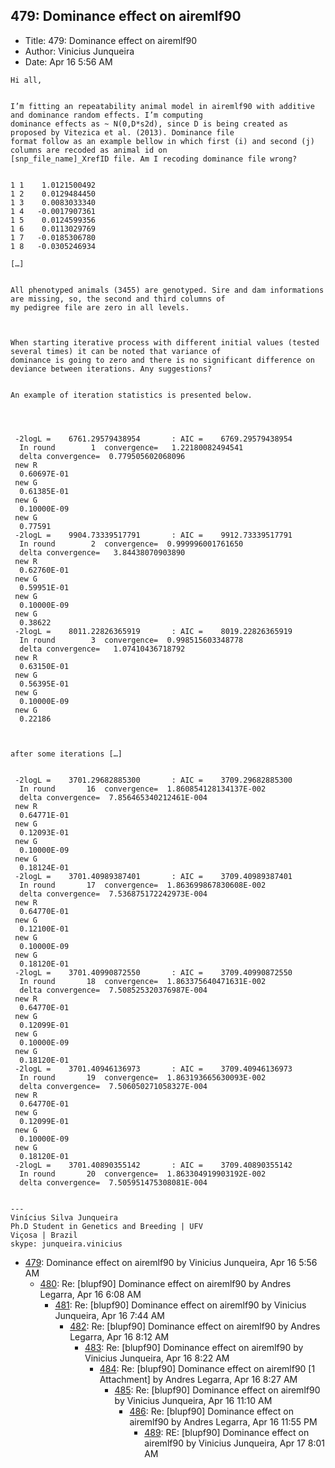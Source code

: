 ## 479: Dominance effect on airemlf90

- Title: 479: Dominance effect on airemlf90
- Author: Vinicius Junqueira
- Date: Apr 16 5:56 AM
```
Hi all,


I’m fitting an repeatability animal model in airemlf90 with additive and dominance random effects. I’m computing
dominance effects as ~ N(0,D*s2d), since D is being created as proposed by Vitezica et al. (2013). Dominance file
format follow as an example bellow in which first (i) and second (j) columns are recoded as animal id on
[snp_file_name]_XrefID file. Am I recoding dominance file wrong?


1 1    1.0121500492
1 2    0.0129484450
1 3    0.0083033340
1 4   -0.0017907361
1 5    0.0124599356
1 6    0.0113029769
1 7   -0.0185306780
1 8   -0.0305246934

[…]


All phenotyped animals (3455) are genotyped. Sire and dam informations are missing, so, the second and third columns of
my pedigree file are zero in all levels.



When starting iterative process with different initial values (tested several times) it can be noted that variance of
dominance is going to zero and there is no significant difference on deviance between iterations. Any suggestions?


An example of iteration statistics is presented below.




 -2logL =    6761.29579438954	    : AIC =    6769.29579438954     
  In round	      1  convergence=	1.22180082494541     
  delta convergence=  0.779505602068096     
 new R
  0.60697E-01
 new G
  0.61385E-01
 new G
  0.10000E-09
 new G
  0.77591    
 -2logL =    9904.73339517791	    : AIC =    9912.73339517791     
  In round	      2  convergence=  0.999996001761650     
  delta convergence=   3.84438070903890     
 new R
  0.62760E-01
 new G
  0.59951E-01
 new G
  0.10000E-09
 new G
  0.38622    
 -2logL =    8011.22826365919	    : AIC =    8019.22826365919     
  In round	      3  convergence=  0.998515603348778     
  delta convergence=   1.07410436718792     
 new R
  0.63150E-01
 new G
  0.56395E-01
 new G
  0.10000E-09
 new G
  0.22186    



after some iterations […] 


 -2logL =    3701.29682885300	    : AIC =    3709.29682885300     
  In round	     16  convergence=  1.860854128134137E-002
  delta convergence=  7.856465340212461E-004
 new R
  0.64771E-01
 new G
  0.12093E-01
 new G
  0.10000E-09
 new G
  0.18124E-01
 -2logL =    3701.40989387401	    : AIC =    3709.40989387401     
  In round	     17  convergence=  1.863699867830608E-002
  delta convergence=  7.536875172242973E-004
 new R
  0.64770E-01
 new G
  0.12100E-01
 new G
  0.10000E-09
 new G
  0.18120E-01
 -2logL =    3701.40990872550	    : AIC =    3709.40990872550     
  In round	     18  convergence=  1.863375640471631E-002
  delta convergence=  7.508525320376987E-004
 new R
  0.64770E-01
 new G
  0.12099E-01
 new G
  0.10000E-09
 new G
  0.18120E-01
 -2logL =    3701.40946136973	    : AIC =    3709.40946136973     
  In round	     19  convergence=  1.863193665630093E-002
  delta convergence=  7.506050271058327E-004
 new R
  0.64770E-01
 new G
  0.12099E-01
 new G
  0.10000E-09
 new G
  0.18120E-01
 -2logL =    3701.40890355142	    : AIC =    3709.40890355142     
  In round	     20  convergence=  1.863304919903192E-002
  delta convergence=  7.505951475308081E-004


---
Vinícius Silva Junqueira
Ph.D Student in Genetics and Breeding | UFV
Viçosa | Brazil
skype: junqueira.vinicius
```

- [479](0479.md): Dominance effect on airemlf90 by Vinicius Junqueira, Apr 16 5:56 AM
    - [480](0480.md): Re: [blupf90] Dominance effect on airemlf90 by Andres Legarra, Apr 16 6:08 AM
        - [481](0481.md): Re: [blupf90] Dominance effect on airemlf90 by Vinicius Junqueira, Apr 16 7:44 AM
            - [482](0482.md): Re: [blupf90] Dominance effect on airemlf90 by Andres Legarra, Apr 16 8:12 AM
                - [483](0483.md): Re: [blupf90] Dominance effect on airemlf90 by Vinicius Junqueira, Apr 16 8:22 AM
                    - [484](0484.md): Re: [blupf90] Dominance effect on airemlf90 [1 Attachment] by Andres Legarra, Apr 16 8:27 AM
                        - [485](0485.md): Re: [blupf90] Dominance effect on airemlf90 by Vinicius Junqueira, Apr 16 11:10 AM
                            - [486](0486.md): Re: [blupf90] Dominance effect on airemlf90 by Andres Legarra, Apr 16 11:55 PM
                                - [489](0489.md): RE: [blupf90] Dominance effect on airemlf90 by Vinicius Junqueira, Apr 17 8:01 AM
